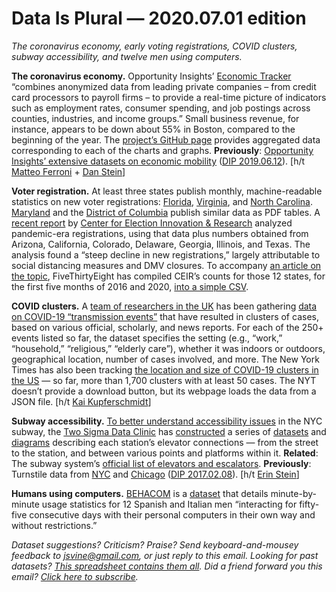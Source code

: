 Data Is Plural — 2020.07.01 edition
===================================

*The coronavirus economy, early voting registrations, COVID clusters, subway accessibility, and twelve men using computers.*


__The coronavirus economy.__ Opportunity Insights’ [Economic Tracker](https://tracktherecovery.org/) “combines anonymized data from leading private companies – from credit card processors to payroll firms – to provide a real-time picture of indicators such as employment rates, consumer spending, and job postings across counties, industries, and income groups.” Small business revenue, for instance, appears to be down about 55% in Boston, compared to the beginning of the year. The [project’s GitHub page](https://github.com/Opportunitylab/EconomicTracker) provides aggregated data corresponding to each of the charts and graphs. __Previously__: [Opportunity Insights’ extensive datasets on economic mobility](https://opportunityinsights.org/data/) ([DIP 2019.06.12](https://tinyletter.com/data-is-plural/letters/data-is-plural-2019-06-12-edition)). [h/t [Matteo Ferroni](https://twitter.com/matteoferroni93/status/1273312600793714689) + [Dan Stein](https://twitter.com/DanStein_econ/status/1273301012091035648)]


__Voter registration.__ At least three states publish monthly, machine-readable statistics on new voter registrations: [Florida](https://dos.myflorida.com/elections/data-statistics/voter-registration-statistics/voter-registration-reportsxlsx/), [Virginia](https://www.elections.virginia.gov/resultsreports/registration-statistics/), and [North Carolina](https://dl.ncsbe.gov/?prefix=data/voterstats/). [Maryland](https://elections.maryland.gov/voter_registration/stats.html) and the [District of Columbia](https://www.dcboe.org/Data-Resources-Forms/Voter-Registration-Stats) publish similar data as PDF tables. A [recent report](https://electioninnovation.org/new-voter-registrations-in-2020/) by [Center for Election Innovation & Research](https://electioninnovation.org/) analyzed pandemic-era registrations, using that data plus numbers obtained from Arizona, California, Colorado, Delaware, Georgia, Illinois, and Texas. The analysis found a “steep decline in new registrations,” largely attributable to social distancing measures and DMV closures. To accompany [an article on the topic](https://fivethirtyeight.com/features/voter-registrations-are-way-way-down-during-the-pandemic/), FiveThirtyEight has compiled CEIR’s counts for those 12 states, for the first five months of 2016 and 2020, [into a simple CSV](https://github.com/fivethirtyeight/data/tree/master/voter-registration).


__COVID clusters.__ A [team of researchers in the UK](https://wellcomeopenresearch.org/articles/5-83) has been gathering [data on COVID-19 “transmission events”](https://docs.google.com/spreadsheets/d/16wtnHe4hM6I7TFHXVpLXY8R4GAUzAJ-7NWbKIVvsVuA/edit) that have resulted in clusters of cases, based on various official, scholarly, and news reports. For each of the 250+ events listed so far, the dataset specifies the setting (e.g., “work,” “household,” “religious,” “elderly care”), whether it was indoors or outdoors, geographical location, number of cases involved, and more. The New York Times has also been tracking [the location and size of COVID-19 clusters in the US](https://www.nytimes.com/interactive/2020/us/coronavirus-us-cases.html#clusters) — so far, more than 1,700 clusters with at least 50 cases. The NYT doesn’t provide a download button, but its webpage loads the data from a JSON file. [h/t [Kai Kupferschmidt](https://www.sciencemag.org/news/2020/05/why-do-some-covid-19-patients-infect-many-others-whereas-most-don-t-spread-virus-all)]


__Subway accessibility.__ [To better understand accessibility issues](https://medium.com/dataclinic/open-tools-to-analyze-accessibility-within-the-nyc-subway-system-383fb111b4ad) in the NYC subway, the [Two Sigma Data Clinic](https://dataclinic.twosigma.com/) has [constructed](https://github.com/tsdataclinic/mta) a series of [datasets](https://github.com/tsdataclinic/mta/tree/master/data/processed/stationgraph) and [diagrams](https://github.com/tsdataclinic/mta/tree/master/figures/elevator_maps) describing each station’s elevator connections — from the street to the station, and between various points and platforms within it. __Related__: The subway system’s [official list of elevators and escalators](http://advisory.mtanyct.info/eedevwebsvc/allequipments.aspx). __Previously__: Turnstile data from [NYC](http://web.mta.info/developers/turnstile.html) and [Chicago](https://data.cityofchicago.org/Transportation/CTA-Ridership-L-Station-Entries-Daily-Totals/5neh-572f) ([DIP 2017.02.08](https://tinyletter.com/data-is-plural/letters/data-is-plural-2017-02-08-edition)). [h/t [Erin Stein](https://twitter.com/eeeestein/status/1271539959632211971)]


__Humans using computers.__ [BEHACOM](https://www.sciencedirect.com/science/article/pii/S2352340920306612) is a [dataset](https://data.mendeley.com/datasets/cg4br62535/2) that details minute-by-minute usage statistics for 12 Spanish and Italian men “interacting for fifty-five consecutive days with their personal computers in their own way and without restrictions.”


*Dataset suggestions? Criticism? Praise? Send keyboard-and-mousey feedback to jsvine@gmail.com, or just reply to this email. Looking for past datasets? [This spreadsheet contains them all](https://docs.google.com/spreadsheets/d/1wZhPLMCHKJvwOkP4juclhjFgqIY8fQFMemwKL2c64vk). Did a friend forward you this email? [Click here to subscribe](https://tinyletter.com/data-is-plural).*